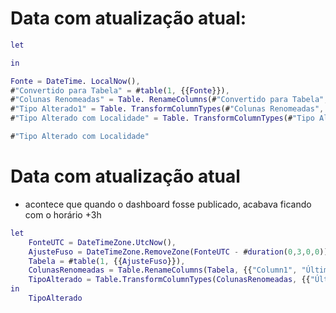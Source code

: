 # Data com atualização atual:

```M
let

in

Fonte = DateTime. LocalNow(),
#"Convertido para Tabela" = #table(1, {{Fonte}}),
#"Colunas Renomeadas" = Table. RenameColumns(#"Convertido para Tabela", {{"Column1", "Ultima Atualizacao"}}),
#"Tipo Alterado1" = Table. TransformColumnTypes(#"Colunas Renomeadas", {{"Última Atualizacao", type datetime}}),
#"Tipo Alterado com Localidade" = Table. TransformColumnTypes(#"Tipo Alterado1", {{"Última Atualizacao", type datetime}}, "pt-BR")

#"Tipo Alterado com Localidade"
```
# Data com atualização atual
- acontece que quando o dashboard fosse publicado, acabava ficando com o horário +3h

```M
let
    FonteUTC = DateTimeZone.UtcNow(),
    AjusteFuso = DateTimeZone.RemoveZone(FonteUTC - #duration(0,3,0,0)),
    Tabela = #table(1, {{AjusteFuso}}),
    ColunasRenomeadas = Table.RenameColumns(Tabela, {{"Column1", "Última Atualizacao"}}),
    TipoAlterado = Table.TransformColumnTypes(ColunasRenomeadas, {{"Última Atualizacao", type datetime}})
in
    TipoAlterado

```
